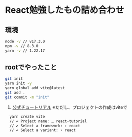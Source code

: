 # React勉強したもの詰め合わせ
## 環境
```bash
node -v // v17.3.0
npm -v // 8.3.0
yarn -v // 1.22.17
```

## rootでやったこと
```bash
git init
yarn init -y
yarn global add vite@latest
git add .
git commit -m "init"
```
1. [公式チュートリアル](https://ja.reactjs.org/tutorial/tutorial.html)
  ※ただし、プロジェクトの作成はviteで
  ```bash
    yarn create vite
    // ✔ Project name: … react-tutorial
    // ✔ Select a framework: › react
    // ✔ Select a variant: › react
  ```